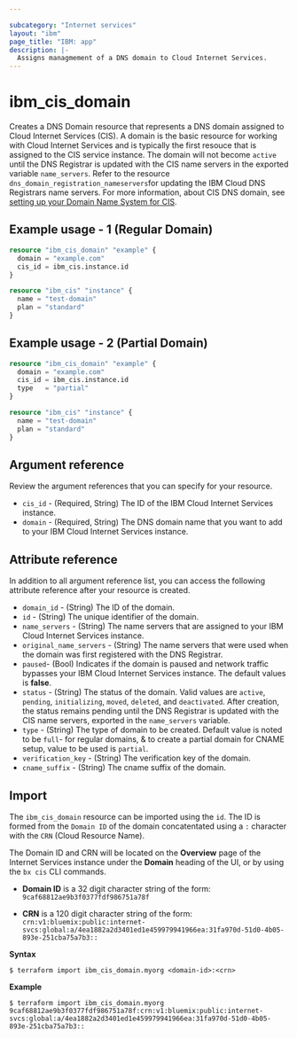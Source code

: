 ```yaml
---

subcategory: "Internet services"
layout: "ibm"
page_title: "IBM: app"
description: |-
  Assigns managmement of a DNS domain to Cloud Internet Services.
---
```


# ibm_cis_domain
Creates a DNS Domain resource that represents a DNS domain assigned to Cloud Internet Services (CIS). A domain is the basic resource for working with Cloud Internet Services and is typically the first resouce that is assigned to the CIS service instance. The domain will not become `active` until the DNS Registrar is updated with the CIS name servers in the exported variable `name_servers`. Refer to the resource `dns_domain_registration_nameservers`for updating the IBM Cloud DNS Registrars name servers. For more information, about CIS DNS domain, see [setting up your Domain Name System for CIS](https://cloud.ibm.com/docs/cis?topic=cis-set-up-your-dns-for-cis).

## Example usage - 1 (Regular Domain)
```terraform
resource "ibm_cis_domain" "example" {
  domain = "example.com"
  cis_id = ibm_cis.instance.id
}

resource "ibm_cis" "instance" {
  name = "test-domain"
  plan = "standard"
}
```

## Example usage - 2 (Partial Domain)
```terraform
resource "ibm_cis_domain" "example" {
  domain = "example.com"
  cis_id = ibm_cis.instance.id
  type   = "partial"
}

resource "ibm_cis" "instance" {
  name = "test-domain"
  plan = "standard"
}
```


## Argument reference
Review the argument references that you can specify for your resource. 

- `cis_id` - (Required, String) The ID of the IBM Cloud Internet Services instance.
- `domain` - (Required, String) The DNS domain name that you want to add to your IBM Cloud Internet Services instance.

## Attribute reference
In addition to all argument reference list, you can access the following attribute reference after your resource is created.

- `domain_id` - (String) The ID of the domain.
- `id` - (String) The unique identifier of the domain.
- `name_servers` - (String) The name servers that are assigned to your IBM Cloud Internet Services instance.
- `original_name_servers` - (String) The name servers that were used when the domain was first registered with the DNS Registrar.
- `paused`- (Bool) Indicates if the domain is paused and network traffic bypasses your IBM Cloud Internet Services instance. The default values is **false**.
- `status` - (String) The status of the domain. Valid values are `active`, `pending`, `initializing`, `moved`, `deleted`, and `deactivated`. After creation, the status remains pending until the DNS Registrar is updated with the CIS name servers, exported in the `name_servers` variable.
- `type` - (String) The type of domain to be created. Default value is noted to be `full`- for regular domains, & to create a partial domain for CNAME setup, value to be used is `partial`.
- `verification_key` - (String) The verification key of the domain.
- `cname_suffix` - (String) The cname suffix of the domain.


## Import

The `ibm_cis_domain` resource can be imported using the `id`. The ID is formed from the `Domain ID` of the domain concatentated using a `:` character with the `CRN` (Cloud Resource Name). 

The Domain ID and CRN will be located on the **Overview** page of the Internet Services instance under the **Domain** heading of the UI, or by using the `bx cis` CLI commands.

- **Domain ID** is a 32 digit character string of the form: `9caf68812ae9b3f0377fdf986751a78f` 

- **CRN** is a 120 digit character string of the form: `crn:v1:bluemix:public:internet-svcs:global:a/4ea1882a2d3401ed1e459979941966ea:31fa970d-51d0-4b05-893e-251cba75a7b3::`

**Syntax**

```
$ terraform import ibm_cis_domain.myorg <domain-id>:<crn>
```

**Example**

```
$ terraform import ibm_cis_domain.myorg  9caf68812ae9b3f0377fdf986751a78f:crn:v1:bluemix:public:internet-svcs:global:a/4ea1882a2d3401ed1e459979941966ea:31fa970d-51d0-4b05-893e-251cba75a7b3::
```
